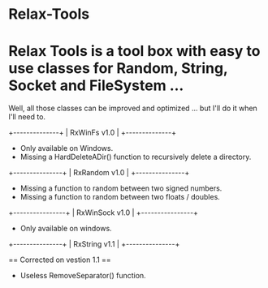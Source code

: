 Relax-Tools
===========

Relax Tools is a tool box with easy to use classes for Random, String, Socket and FileSystem ...
============================================================================================================

Well, all those classes can be improved and optimized ... but I'll do it when I'll need to.



+--------------+
| RxWinFs v1.0 |
+--------------+
- Only available on Windows.
- Missing a HardDeleteADir() function to recursively delete a directory.

+---------------+
| RxRandom v1.0 |
+---------------+
- Missing a function to random between two signed numbers.
- Missing a function to random between two floats / doubles.

+----------------+
| RxWinSock v1.0 |
+----------------+
- Only available on windows.

+---------------+
| RxString v1.1 |
+---------------+

  == Corrected on vestion 1.1 == 
- Useless RemoveSeparator() function.
